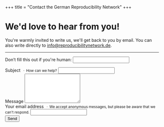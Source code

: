 +++
title = "Contact the German Reproducibility Network"
+++

# We'd love to hear from you!

You're warmly invited to write us, we'll get back to you by email. You can also write directly to [info@reproducibilitynetwork.de](mailto:info@reproducibilitynetwork.de).

----

<form name="contact" method="POST" netlify-honeypot="bot-field" data-netlify="true" action="/contact/thanks">
  <p class="d-none">
    <label>Don’t fill this out if you're human: <input name="bot-field" /></label>
  </p>
  <div class="mb-3">
    <label for="subject">Subject</label>
    <small class="text-muted mb-2">&ensp;·&ensp;How can we help?</small>
    <input type="text" class="form-control form-control-lg mt-2" name="subject" id="subject">
  </div>
  <div class="mb-3">
    <label for="message">Message</label>
    <small class="text-muted"></small>
    <textarea class="form-control mt-2" name="message" id="message" rows="6"></textarea>
  </div>
  <div class="mb-3">
    <label for="email">Your email address</label>
    <small class="text-muted">&ensp;·&ensp;We accept anonymous messages, but please be aware that we can't respond.</small>
    <input type="email" class="form-control mt-2" name="email" id="email">
  </div>
  <div>
    <button type="submit" class="btn btn-outline-primary w-100 mt-4">Send</button>
  </div>
</form>
